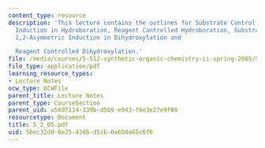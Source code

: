 ```yaml
---
content_type: resource
description: 'This lecture contains the outlines for Substrate Control: 1,2-Asymmetric
  Induction in Hydroboration, Reagent Controlled Hydroboration, Substrate Control:
  1,2-Asymmetric Induction in Dihydroxylation and

  Reagent Controlled Dihydroxylation.'
file: /media/courses/5-512-synthetic-organic-chemistry-ii-spring-2005/5bec32dd0e2543d6d5cb0a650a65c6f6_5_2_05.pdf
file_type: application/pdf
learning_resource_types:
- Lecture Notes
ocw_type: OCWFile
parent_title: Lecture Notes
parent_type: CourseSection
parent_uid: a5607114-339b-d5b9-e943-f0e3e27e9f00
resourcetype: Document
title: 5_2_05.pdf
uid: 5bec32dd-0e25-43d6-d5cb-0a650a65c6f6
---
```

